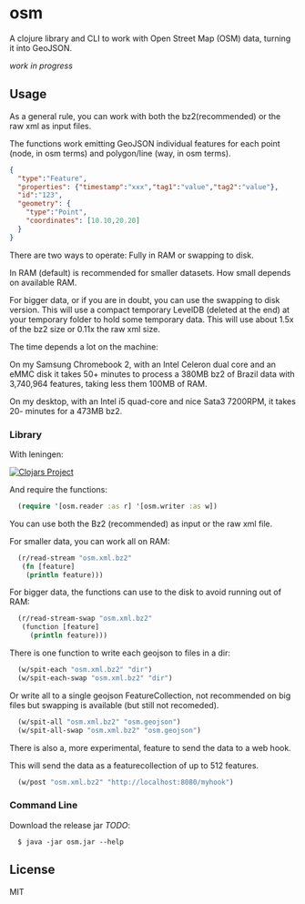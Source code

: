 # osm

A clojure library and CLI to work with Open Street Map (OSM) data, turning it into GeoJSON.

_work in progress_

## Usage

As a general rule, you can work with both the bz2(recommended) or the raw xml as input files.

The functions work emitting GeoJSON individual features for each point (node, in osm terms) and polygon/line (way, in osm terms).

```json
{
  "type":"Feature",
  "properties": {"timestamp":"xxx","tag1":"value","tag2":"value"},
  "id":"123",
  "geometry": {
    "type":"Point",
    "coordinates": [10.10,20.20]
  }
}
```

There are two ways to operate: Fully in RAM or swapping to disk. 

In RAM (default) is recommended for smaller datasets. How small depends on available RAM.

For bigger data, or if you are in doubt, you can use the swapping to disk version. This will use a compact temporary LevelDB (deleted at the end) at your temporary folder to hold some temporary data. This will use about 1.5x of the bz2 size or 0.11x the raw xml size. 

The time depends a lot on the machine:

On my Samsung Chromebook 2, with an Intel Celeron dual core and an eMMC disk it takes 50+ minutes to process a 380MB bz2 of Brazil data with 3,740,964 features, taking less them 100MB of RAM.

On my desktop, with an Intel i5 quad-core and nice Sata3 7200RPM, it takes 20- minutes for a 473MB bz2.

### Library

With leningen:

[![Clojars Project](https://img.shields.io/clojars/v/osm.svg)](https://clojars.org/osm)

And require the functions:

```clojure
  (require '[osm.reader :as r] '[osm.writer :as w])
```

You can use both the Bz2 (recommended) as input or the raw xml file.

For smaller data, you can work all on RAM:

```clojure 
  (r/read-stream "osm.xml.bz2" 
   (fn [feature] 
    (println feature)))
```

For bigger data, the functions can use to the disk to avoid running out of RAM:

```clojure
  (r/read-stream-swap "osm.xml.bz2"
   (function [feature]
     (println feature)))
```

There is one function to write each geojson to files in a dir:

```clojure
  (w/spit-each "osm.xml.bz2" "dir")
  (w/spit-each-swap "osm.xml.bz2" "dir")
```

Or write all to a single geojson FeatureCollection, not recommended on big files but swapping is available (but still not recomeded).

```clojure
  (w/spit-all "osm.xml.bz2" "osm.geojson")
  (w/spit-all-swap "osm.xml.bz2" "osm.geojson")
```

There is also a, more experimental, feature to send the data to a web hook.

This will send the data as  a featurecollection of up to 512 features.

```clojure
  (w/post "osm.xml.bz2" "http://localhost:8080/myhook")
```

### Command Line

Download the release jar *TODO*:

```shell
  $ java -jar osm.jar --help
```

## License

MIT

